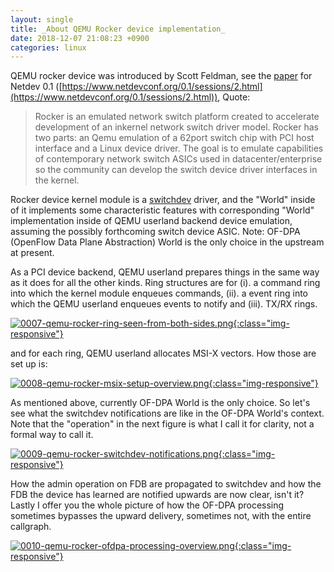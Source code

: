 ```yaml
---
layout: single
title: _About QEMU Rocker device implementation_
date: 2018-12-07 21:08:23 +0900
categories: linux
---
```

QEMU rocker device was introduced by Scott Feldman, see the [paper](http://wiki.netfilter.org/pablo/netdev0.1/papers/Rocker-switchdev-prototyping-vehicle.pdf) for Netdev 0.1 ([https://www.netdevconf.org/0.1/sessions/2.html](https://www.netdevconf.org/0.1/sessions/2.html)), Quote:
> Rocker is an emulated network switch platform created to accelerate development of an in­kernel network switch driver model. Rocker has two parts: an Qemu emulation of a 62­port switch chip with PCI host interface and a Linux device driver. The goal is to emulate capabilities of contemporary network switch ASICs used in data­center/enterprise so the community can develop the switch device driver interfaces in the kernel.

Rocker device kernel module is a [switchdev](https://www.kernel.org/doc/Documentation/networking/switchdev.txt) driver, and the "World" inside of it implements some characteristic features with corresponding "World" implementation inside of QEMU userland backend device emulation, assuming the possibly forthcoming switch device ASIC. Note: OF-DPA (OpenFlow Data Plane Abstraction) World is the only choice in the upstream at present.

As a PCI device backend, QEMU userland prepares things in the same way as it does for all the other kinds. Ring structures are for (i). a command ring into which the kernel module enqueues commands, (ii). a event ring into which the QEMU userland enqueues events to notify and (iii). TX/RX rings.

[![0007-qemu-rocker-ring-seen-from-both-sides.png](https://raw.githubusercontent.com/lkpdn/images/master/imgs/0007-qemu-rocker-ring-seen-from-both-sides.png){:class="img-responsive"}](https://raw.githubusercontent.com/lkpdn/images/master/imgs/0007-qemu-rocker-ring-seen-from-both-sides.png)

and for each ring, QEMU userland allocates MSI-X vectors. How those are set up is:

[![0008-qemu-rocker-msix-setup-overview.png](https://raw.githubusercontent.com/lkpdn/images/master/imgs/0008-qemu-rocker-msix-setup-overview.png){:class="img-responsive"}](https://raw.githubusercontent.com/lkpdn/images/master/imgs/0008-qemu-rocker-msix-setup-overview.png)

As mentioned above, currently OF-DPA World is the only choice. So let's see what the switchdev notifications are like in the OF-DPA World's context. Note that the "operation" in the next figure is what I call it for clarity, not a formal way to call it.

[![0009-qemu-rocker-switchdev-notifications.png](https://raw.githubusercontent.com/lkpdn/images/master/imgs/0009-qemu-rocker-switchdev-notifications.png){:class="img-responsive"}](https://raw.githubusercontent.com/lkpdn/images/master/imgs/0009-qemu-rocker-switchdev-notifications.png)

How the admin operation on FDB are propagated to switchdev and how the FDB the device has learned are notified upwards are now clear, isn't it?
Lastly I offer you the whole picture of how the OF-DPA processing sometimes bypasses the upward delivery, sometimes not, with the entire callgraph.

[![0010-qemu-rocker-ofdpa-processing-overview.png](https://raw.githubusercontent.com/lkpdn/images/master/imgs/0010-qemu-rocker-ofdpa-processing-overview.png){:class="img-responsive"}](https://raw.githubusercontent.com/lkpdn/images/master/imgs/0010-qemu-rocker-ofdpa-processing-overview.png)
